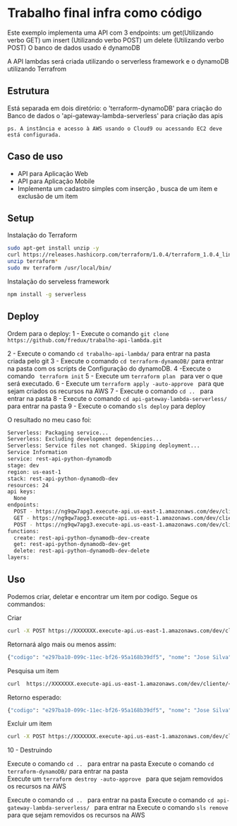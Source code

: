 # Trabalho final infra como código

Este exemplo implementa  uma API com 3 endpoints:
um get(Utilizando verbo GET)
um insert (Utilizando verbo POST)
um delete (Utilizando verbo POST)
O banco de dados usado é dynamoDB

A API lambdas será criada utilizando o serverless framework e o dynamoDB utilizando Terrafrom

## Estrutura 

Está separada em dois diretório:
o 'terraform-dynamoDB' para criação do Banco de dados
o 'api-gateway-lambda-serverless'  para criação das apis
```
ps. A instância e acesso à AWS usando o Cloud9 ou acessando EC2 deve está configurada.

```

## Caso de uso

- API para Aplicação Web 
- API para Aplicação Mobile
- Implementa um cadastro simples com inserção , busca de um item e exclusão de um item

## Setup
Instalação do Terraform

```bash
sudo apt-get install unzip -y
curl https://releases.hashicorp.com/terraform/1.0.4/terraform_1.0.4_linux_amd64.zip
unzip terraform*
sudo mv terraform /usr/local/bin/
```
Instalação do serveless framework

```bash
npm install -g serverless
```
## Deploy

Ordem  para o deploy:
1 - Execute o comando  ``` git clone https://github.com/fredux/trabalho-api-lambda.git ```

2 - Execute o comando  ``` cd trabalho-api-lambda/ ``` para entrar na pasta criada pelo git
3 - Execute o comando ``` cd terraform-dynamoDB/ ``` para entrar na pasta com os scripts de Configuração do dynamoDB.
4 -Execute o comando ``` terraform init```
5 - Execute um ```terraform plan ``` para ver o que será executado.
6 - Execute um ```terraform apply -auto-approve ``` para que sejam criados os recursos na AWS
7 - Execute o comando ```cd .. ``` para entrar na pasta 
8 - Execute o comando ```cd api-gateway-lambda-serverless/ ``` para entrar na pasta 
9 - Execute o comando ``` sls deploy ```  para deploy



O resultado no meu caso foi:

```bash
Serverless: Packaging service...
Serverless: Excluding development dependencies...
Serverless: Service files not changed. Skipping deployment...
Service Information
service: rest-api-python-dynamodb
stage: dev
region: us-east-1
stack: rest-api-python-dynamodb-dev
resources: 24
api keys:
  None
endpoints:
  POST - https://ng9qw7apg3.execute-api.us-east-1.amazonaws.com/dev/cliente
  GET - https://ng9qw7apg3.execute-api.us-east-1.amazonaws.com/dev/cliente/{codigo}
  POST - https://ng9qw7apg3.execute-api.us-east-1.amazonaws.com/dev/cliente/{codigo}
functions:
  create: rest-api-python-dynamodb-dev-create
  get: rest-api-python-dynamodb-dev-get
  delete: rest-api-python-dynamodb-dev-delete
layers:

```

## Uso

Podemos criar, deletar e encontrar um item por codigo. Segue os commandos:

 Criar 

```bash
curl -X POST https://XXXXXXX.execute-api.us-east-1.amazonaws.com/dev/cliente --data '{ "nome": "Jose Silva" }'

```
Retornará algo mais ou menos assim:

```bash
{"codigo": "e297ba10-099c-11ec-bf26-95a168b39df5", "nome": "Jose Silva", "createdAt": "1630332996.2597847", "updatedAt": "1630332996.2597847"}
```
Pesquisa um item 
```bash
curl  https://XXXXXXX.execute-api.us-east-1.amazonaws.com/dev/cliente/<codigo> 
```
Retorno esperado:
```bash
{"codigo": "e297ba10-099c-11ec-bf26-95a168b39df5", "nome": "Jose Silva", "createdAt": "1630332996.2597847", "updatedAt": "1630332996.2597847"}
```

Excluir um item 
```bash
curl -X POST https://XXXXXXX.execute-api.us-east-1.amazonaws.com/dev/cliente/<codigo> 
```

 10 - Destruindo 

Execute o comando ```cd .. ``` para entrar na pasta
Execute o comando ``` cd terraform-dynamoDB/ ``` para entrar na pasta  
Execute um ```terraform destroy -auto-approve ``` para que sejam  removidos os recursos na AWS

Execute o comando ```cd .. ``` para entrar na pasta
Execute o comando ```cd api-gateway-lambda-serverless/ ``` para entrar na 
Execute o comando ```sls remove ``` para que sejam  removidos os recursos na AWS
